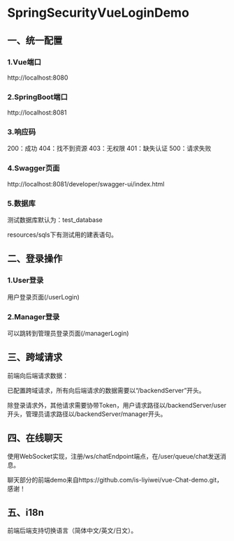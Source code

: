# SpringSecurityVueLoginDemo

## 一、统一配置
### 1.Vue端口
http://localhost:8080

### 2.SpringBoot端口
http://localhost:8081

### 3.响应码
200：成功
404：找不到资源
403：无权限
401：缺失认证
500：请求失败

### 4.Swagger页面

http://localhost:8081/developer/swagger-ui/index.html

### 5.数据库

测试数据库默认为：test_database

resources/sqls下有测试用的建表语句。



## 二、登录操作

### 1.User登录

用户登录页面(/userLogin)

### 2.Manager登录

可以跳转到管理员登录页面(/managerLogin)



## 三、跨域请求

前端向后端请求数据：

已配置跨域请求，所有向后端请求的数据需要以“/backendServer”开头。

除登录请求外，其他请求需要协带Token，用户请求路径以/backendServer/user开头，管理员请求路径以/backendServer/manager开头。



## 四、在线聊天

使用WebSocket实现，注册/ws/chatEndpoint端点，在/user/queue/chat发送消息。

聊天部分的前端demo来自https://github.com/is-liyiwei/vue-Chat-demo.git，感谢！



## 五、i18n

前端后端支持切换语言（简体中文/英文/日文）。